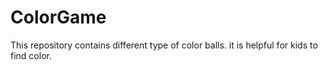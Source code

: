 # ColorGame
This repository contains different type of color balls. it is helpful for kids to find color.
